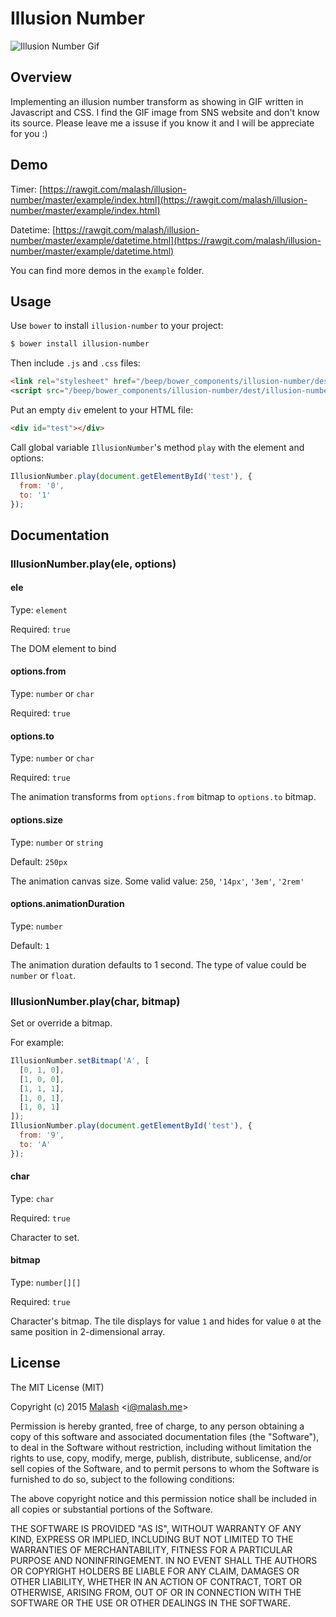 # Illusion Number

![Illusion Number Gif](https://gist.githubusercontent.com/malash/9ff5b2897f05d0fae6dd/raw/1b069c33becefa4ca5c19efc955bbc1bc67f441a/illusion-number.gif)

## Overview

Implementing an illusion number transform as showing in GIF written in Javascript and CSS.
I find the GIF image from SNS website and don't know its source. Please leave me a issuse if you know it and I will be appreciate for you :)

## Demo

Timer: [https://rawgit.com/malash/illusion-number/master/example/index.html](https://rawgit.com/malash/illusion-number/master/example/index.html)

Datetime: [https://rawgit.com/malash/illusion-number/master/example/datetime.html](https://rawgit.com/malash/illusion-number/master/example/datetime.html)

You can find more demos in the `example` folder.

## Usage

Use `bower`  to install `illusion-number` to your project:

```bash
$ bower install illusion-number
```

Then include `.js` and `.css` files:

```html
<link rel="stylesheet" href="/beep/bower_components/illusion-number/dest/illusion-number.css">
<script src="/beep/bower_components/illusion-number/dest/illusion-number.js"></script>
```

Put an empty `div` emelent to your HTML file:

```html
<div id="test"></div>
```

Call global variable `IllusionNumber`'s method `play` with the element and options:

```javascript
IllusionNumber.play(document.getElementById('test'), {
  from: '0',
  to: '1'
});
```

## Documentation

### IllusionNumber.play(ele, options)

#### ele

Type: `element`

Required: `true`

The DOM element to bind

#### options.from

Type: `number` or `char`

Required: `true`

#### options.to

Type: `number` or `char`

Required: `true`

The animation transforms from `options.from` bitmap to `options.to` bitmap.

#### options.size

Type: `number` or `string`

Default: `250px`

The animation canvas size. Some valid value: `250`, `'14px'`, `'3em'`, `'2rem'`

#### options.animationDuration

Type: `number`

Default: `1`

The animation duration defaults to 1 second. The type of value could be `number` or `float`.

### IllusionNumber.play(char, bitmap)

Set or override a bitmap.

For example:

```javascript
IllusionNumber.setBitmap('A', [
  [0, 1, 0],
  [1, 0, 0],
  [1, 1, 1],
  [1, 0, 1],
  [1, 0, 1]
]);
IllusionNumber.play(document.getElementById('test'), {
  from: '9',
  to: 'A'
});

```

#### char

Type: `char`

Required: `true`

Character to set.

#### bitmap

Type: `number[][]`

Required: `true`

Character's bitmap. The tile displays for value `1` and hides for value `0` at the same position in 2-dimensional array.

## License

The MIT License (MIT)

Copyright (c) 2015 [Malash](https://malash.me/) <<i@malash.me>>

Permission is hereby granted, free of charge, to any person obtaining a copy
of this software and associated documentation files (the "Software"), to deal
in the Software without restriction, including without limitation the rights
to use, copy, modify, merge, publish, distribute, sublicense, and/or sell
copies of the Software, and to permit persons to whom the Software is
furnished to do so, subject to the following conditions:

The above copyright notice and this permission notice shall be included in
all copies or substantial portions of the Software.

THE SOFTWARE IS PROVIDED "AS IS", WITHOUT WARRANTY OF ANY KIND, EXPRESS OR
IMPLIED, INCLUDING BUT NOT LIMITED TO THE WARRANTIES OF MERCHANTABILITY,
FITNESS FOR A PARTICULAR PURPOSE AND NONINFRINGEMENT. IN NO EVENT SHALL THE
AUTHORS OR COPYRIGHT HOLDERS BE LIABLE FOR ANY CLAIM, DAMAGES OR OTHER
LIABILITY, WHETHER IN AN ACTION OF CONTRACT, TORT OR OTHERWISE, ARISING FROM,
OUT OF OR IN CONNECTION WITH THE SOFTWARE OR THE USE OR OTHER DEALINGS IN
THE SOFTWARE.